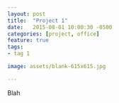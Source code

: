 ```yaml
---
layout: post
title:  "Project 1"
date:   2015-08-01 10:00:30 -0500
categories: [project, office]
feature: true
tags: 
- tag 1

image: assets/blank-615x615.jpg

---
```



Blah
